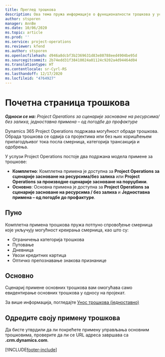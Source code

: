```yaml
---
title: Преглед трошкова
description: Ова тема пружа информације о функционалности трошкова у услузи Project Operations.
author: stsporen
manager: AnnBe
ms.date: 10/06/2020
ms.topic: article
ms.prod: ''
ms.service: project-operations
ms.reviewer: kfend
ms.author: stsporen
ms.openlocfilehash: d946a8dcbf3b2369631d83e80788eed4904be95d
ms.sourcegitcommit: 2b74edd31f38410024a01124c9202a4d94464d04
ms.translationtype: HT
ms.contentlocale: sr-Cyrl-RS
ms.lasthandoff: 12/17/2020
ms.locfileid: "4764927"
---
```

# <a name="expense-home-page"></a>Почетна страница трошкова

_**Односи се на:** Project Operations за сценарије засноване на ресурсима/без залиха, једноставна примена – од погодбе до профактуре_


Dynamics 365 Project Operations подржава могућност обраде трошкова. Обрада трошкова се одвија са пројектима или без њих коришћењем прилагодљивог тока посла смерница, категорија трансакција и одобрења.

У услузи Project Operations постоје два подржана модела примене за трошкове: 

- **Комплетно**: Комплетна примена је доступна за **Project Operations за сценарије засноване на ресурсима/без залиха** или **Project Operations за производне сценарије засноване на поруџбини**.
- **Основно**: Основна примена је доступна за **Project Operations за сценарије засноване на ресурсима / без залиха** и **Једноставна примена – од погодбе до профактуре**.

## <a name="full"></a>Пуно 
Комплетна примена трошкова пружа потпуно спровођење смерница које укључују могућност креирања смерница, као што су:

  - Ограничења категорија трошкова
  - Путовање
  - Дневница
  - Увози кредитних картица
  - Оптичко препознавање знакова признанице

## <a name="basic"></a>Основно 
Сценариј примене основних трошкова вам омогућава само евидентирање основних трошкова у односу на пројекат. 

За више информација, погледајте [Унос трошкова (једноставно)](basic-expense.md)

## <a name="determine-your-expense-deployment"></a>Одредите своју примену трошкова
Да бисте утврдили да ли покрећете примену управљања основним трошковима, проверите да ли се URL адреса завршава са **.crm.dynamics.com**. 


[!INCLUDE[footer-include](../includes/footer-banner.md)]